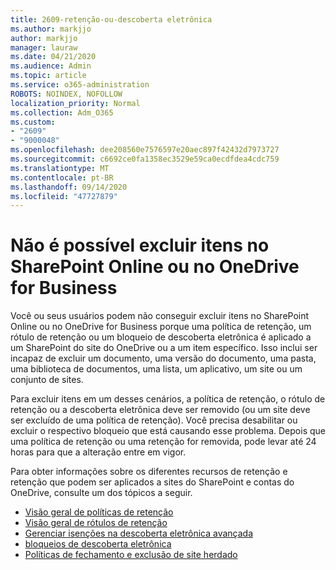 ```yaml
---
title: 2609-retenção-ou-descoberta eletrônica
ms.author: markjjo
author: markjjo
manager: lauraw
ms.date: 04/21/2020
ms.audience: Admin
ms.topic: article
ms.service: o365-administration
ROBOTS: NOINDEX, NOFOLLOW
localization_priority: Normal
ms.collection: Adm_O365
ms.custom:
- "2609"
- "9000048"
ms.openlocfilehash: dee208560e7576597e20aec897f42432d7973727
ms.sourcegitcommit: c6692ce0fa1358ec3529e59ca0ecdfdea4cdc759
ms.translationtype: MT
ms.contentlocale: pt-BR
ms.lasthandoff: 09/14/2020
ms.locfileid: "47727879"
---
```

# <a name="unable-to-delete-items-in-sharepoint-online-or-onedrive-for-business"></a>Não é possível excluir itens no SharePoint Online ou no OneDrive for Business

Você ou seus usuários podem não conseguir excluir itens no SharePoint Online ou no OneDrive for Business porque uma política de retenção, um rótulo de retenção ou um bloqueio de descoberta eletrônica é aplicado a um SharePoint do site do OneDrive ou a um item específico. Isso inclui ser incapaz de excluir um documento, uma versão do documento, uma pasta, uma biblioteca de documentos, uma lista, um aplicativo, um site ou um conjunto de sites. 

Para excluir itens em um desses cenários, a política de retenção, o rótulo de retenção ou a descoberta eletrônica deve ser removido (ou um site deve ser excluído de uma política de retenção). Você precisa desabilitar ou excluir o respectivo bloqueio que está causando esse problema. Depois que uma política de retenção ou uma retenção for removida, pode levar até 24 horas para que a alteração entre em vigor. 

Para obter informações sobre os diferentes recursos de retenção e retenção que podem ser aplicados a sites do SharePoint e contas do OneDrive, consulte um dos tópicos a seguir.

- [Visão geral de políticas de retenção](https://docs.microsoft.com/microsoft-365/compliance/retention-policies)
- [Visão geral de rótulos de retenção](https://docs.microsoft.com/microsoft-365/compliance/labels)
- [Gerenciar isenções na descoberta eletrônica avançada](https://docs.microsoft.com/microsoft-365/compliance/managing-holds)
- [bloqueios de descoberta eletrônica](https://docs.microsoft.com/microsoft-365/compliance/ediscovery-cases#step-4-place-content-locations-on-hold)
- [Políticas de fechamento e exclusão de site herdado](https://support.office.com/article/Use-policies-for-site-closure-and-deletion-A8280D82-27FD-48C5-9ADF-8A5431208BA5)